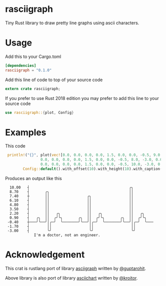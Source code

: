 # rasciigraph
Tiny Rust library to draw pretty line graphs using ascii characters.

# Usage
Add this to your Cargo.toml
``` toml
[dependencies]
rasciigraph = "0.1.0"
```
Add this line of code to top of your source code
``` rust
extern crate rasciigraph;
```

If you prefer to use Rust 2018 edition you may prefer to add this line to your source code
``` rust
use rasciigraph::{plot, Config}
```

# Examples
This code 
``` rust
 println!("{}", plot(vec![0.0, 0.0, 0.0, 0.0, 1.5, 0.0, 0.0, -0.5, 9.0, -3.0, 0.0, 0.0, 1.0, 2.0, 1.0, 0.0, 0.0, 0.0, 0.0,
				0.0, 0.0, 0.0, 0.0, 1.5, 0.0, 0.0, -0.5, 8.0, -3.0, 0.0, 0.0, 1.0, 2.0, 1.0, 0.0, 0.0, 0.0, 0.0,
				0.0, 0.0, 0.0, 0.0, 1.5, 0.0, 0.0, -0.5, 10.0, -3.0, 0.0, 0.0, 1.0, 2.0, 1.0, 0.0, 0.0, 0.0, 0.0],
        Config::default().with_offset(10).with_height(10).with_caption("I'm a doctor, not an engineer.".to_string()));
```
Produces an output like this
```
  10.00   ┤                                             ╭╮          
  8.70    ┤       ╭╮                                    ││          
  7.40    ┼       ││                 ╭╮                 ││          
  6.10    ┤       ││                 ││                 ││          
  4.80    ┤       ││                 ││                 ││          
  3.50    ┤       ││                 ││                 ││          
  2.20    ┤       ││   ╭╮            ││   ╭╮            ││   ╭╮     
  0.90    ┤   ╭╮  ││  ╭╯╰╮       ╭╮  ││  ╭╯╰╮       ╭╮  ││  ╭╯╰╮    
 -0.40    ┼───╯╰──╯│╭─╯  ╰───────╯╰──╯│╭─╯  ╰───────╯╰──╯│╭─╯  ╰─── 
 -1.70    ┤        ││                 ││                 ││         
 -3.00    ┤        ╰╯                 ╰╯                 ╰╯        
             I'm a doctor, not an engineer.
```

# Acknowledgement
This crat is rustlang port of library [asciigraph](https://github.com/guptarohit/asciigraph) written by [@guptarohit](https://github.com/guptarohit).

Above library is also port of library [asciichart](https://github.com/kroitor/asciichart) written by [@kroitor](https://github.com/kroitor).
